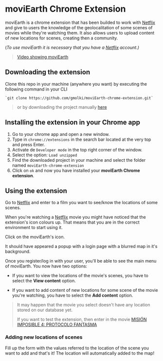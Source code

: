 # moviEarth Chrome Extension

moviEarth is a chrome extension that has been builded to work with [Netflix](http://netflix.com) and give to users the knowledge of the geolocalitation of some scenes of movies while they're watching them.
It also allows users to upload content of new locations for scenes, creating then a community.

(*To use moviEarth it is necessary that you have a [Netflix](http://netflix.com) account.)*

> [Video showing moviEarth](https://youtu.be/iCkW8vRVy7M)

## Downloading the extension
Clone this repo in your machine (anywhere you want) by executing the following command in your CLI
	
	`git clone https://github.com/gmolki/moviEarth-chrome-extension.git`
	
> or by downloading the project manually [here](https://github.com/gmolki/moviEarth-chrome-extension.git)

## Installing the extension in your Chrome app

1. Go to your chrome app and open a new window.
2. Type in `chrome://extensions` in the search bar located at the very top and press Enter.
3.  Activate de `Developer mode` in the top right corner of the window.
4. Select the option: `Load unzipped`
5. Find the downloaded project in your machine and select the folder named `moviEarth-chrome-extension`
6. Click on `ok` and now you have installed your **moviEarth Chrome extension**.


## Using the extension

Go to [Netflix](http://netflix.com) and enter to a film you want to see/know the locations of some scenes. 

When you're watching a [Netflix](http://netflix.com) movie you might have noticed that the extension's icon colours up. That means that you are in the correct environment to start using it.

Click on the moviEarth's icon.

It should have appeared a popup with a login page with a blurred map in it's background.

Once you register/log in with your user, you'll be able to see the main menu of moviEarth. You now have two options:
* If you want to view the locations of the movie's scenes, you have to select the **View content** option.

* If you want to add content of new locations for some scene of the movie you're watching, you have to select the **Add content** option.

> It may happen that the movie you select doesn't have any location stored on our database yet. 
> 
> If you want to test the extension, then enter in the movie [MISIÓN IMPOSIBLE 4: PROTOCOLO FANTASMA](https://www.netflix.com/watch/70173048?trackId=14170286&tctx=1%2C1%2Caec93198-6f9f-45c0-a405-5dc96c2cf7f1-23232620%2C3242775d-f7ee-4225-8e04-a6ecdd841388_9369497X3XX1585339753086%2C3242775d-f7ee-4225-8e04-a6ecdd841388_ROOT)

### Adding new locations of scenes
Fill up the form with the values referred to the location of the scene you want to add and that's it! The location will automatically added to the map!
